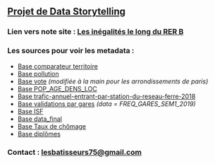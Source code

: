 ## **[Projet de Data Storytelling](https://www.ensae.fr/courses/data-storytelling/)**

### **Lien vers note site** : [Les inégalités le long du RER B](https://graffpa.github.io/RERB.github.io/)  


### **Les sources pour voir les metadata :**
- [Base comparateur territoire](https://data.iledefrance.fr/explore/dataset/base-comparateur-de-territoires/table/)
- [Base pollution](https://www.data.gouv.fr/fr/datasets/indices-qualite-de-lair-citeair-journaliers-par-polluant-sur-lile-de-france-les-departements-les-communes-franciliennes-et-les-arrondissements-parisiens/#)
- [Base vote](https://www.data.gouv.fr/fr/datasets/election-presidentielle-des-23-avril-et-7-mai-2017-resultats-definitifs-du-2nd-tour-par-communes/)  *(modifiée à la main pour les arrondissements de paris)*
- [Base POP_AGE_DENS_LOC](https://data.iledefrance.fr/explore/dataset/metropole-densites-de-population-par-commune/information/) 
- [Base trafic-annuel-entrant-par-station-du-reseau-ferre-2018](https://dataratp.opendatasoft.com/explore/dataset/trafic-annuel-entrant-par-station-du-reseau-ferre-2018/export/)
- [Base validations par gares](https://data.iledefrance-mobilites.fr/explore/dataset/validations-sur-le-reseau-ferre-nombre-de-validations-par-jour-1er-sem/export/?refine.jour=2019&refine.jour=2019%2F01) *(data = FREQ_GARES_SEM1_2019)*
- [Base ISF](https://www.data.gouv.fr/fr/datasets/impot-de-solidarite-sur-la-fortune-impot-sur-la-fortune-immobiliere/)
- [Base data_final](https://www.data.gouv.fr/fr/datasets/election-presidentielle-des-23-avril-et-7-mai-2017-resultats-definitifs-du-2nd-tour-par-communes/)
- [Base Taux de chômage](https://www.insee.fr/fr/statistiques/2521169#dictionnaire)
- [Base diplômes](https://www.insee.fr/fr/statistiques/4171399?sommaire=4171407)

### **Contact :**  lesbatisseurs75@gmail.com
